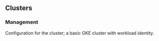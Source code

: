 ## Clusters

### Management 

Configuration for the cluster; a basic GKE cluster with workload identity.

